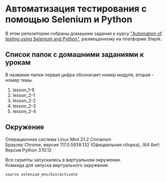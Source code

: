 # Автоматизация тестирования с помощью Selenium и Python

В этом репозитории собраны домашние задания к курсу ["Automation of testing using Selenium and Python"](https://stepik.org/course/575/info), размещенному на платформе Stepik.

## Список папок с домашними заданиями к урокам

В названии папки первая цифра обозначает номер модуля, вторая - номер темы.

1. lesson_1-6
2. lesson_2-1
3. lesson_2-2
4. lesson_2-3
5. lesson_2-4

## Окружение

Операционная система Linux Mint 21.2 Cinnamon  
Браузер Chrome, версия 117.0.5938.132 (Официальная сборка), (64 бит)  
Версия Python 3.10.12

Все скрипты запускались в виртуальном окружении.  
Команда для запуска виртуального окружения:

`source selenium_env/bin/activate`
